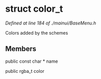 # struct color_t

*Defined at line 184 of ./mainui/BaseMenu.h*

 Colors added by the schemes 



## Members

public const char * name

public rgba_t color



